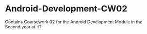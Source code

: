 # Android-Development-CW02
Contains Coursework 02 for the Android Development Module in the Second year at IIT.

